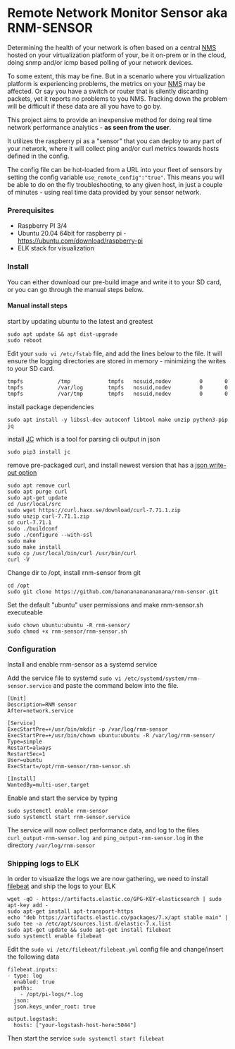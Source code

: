 # Remote Network Monitor Sensor aka RNM-SENSOR
Determining the health of your network is often based on a central [NMS](https://github.com/librenms/librenms/blob/master/README.md) hosted on your virtualization platform of your, be it on-prem or in the cloud, doing snmp and/or icmp based polling of your network devices. 

To some extent, this may be fine. But in a scenario where you virtualization platform is experiencing problems, the metrics on your [NMS](https://github.com/librenms/librenms/blob/master/README.md) may be affected. Or say you have a switch or router that is silently discarding packets, yet it reports no problems to you NMS. Tracking down the problem will be difficult if these data are all you have to go by. 

This project aims to provide an inexpensive method for doing real time network performance analytics - **as seen from the user**.

It utilizes the raspberry pi as a "sensor" that you can deploy to any part of your network, where it will collect ping and/or curl metrics towards hosts defined in the config. 

The config file can be hot-loaded from a URL into your fleet of sensors by setting the config variable `use_remote_config":"true"`. 
This means you will be able to do on the fly troubleshooting, to any given host, in just a couple of minutes - using real time data provided by your sensor network.

### Prerequisites
* Raspberry PI 3/4
* Ubuntu 20.04 64bit for raspberry pi - https://ubuntu.com/download/raspberry-pi 
* ELK stack for visualization

### Install
You can either download our pre-build image and write it to your SD card, or you can go through the manual steps below.

#### Manual install steps

start by updating ubuntu  to the latest and greatest
```
sudo apt update && apt dist-upgrade
sudo reboot
```

Edit your `sudo vi /etc/fstab` file, and add the lines below to the file. 
It will ensure the logging directories are stored in memory - minimizing the writes to your SD card.
```
tmpfs           /tmp            tmpfs   nosuid,nodev         0       0
tmpfs           /var/log        tmpfs   nosuid,nodev         0       0
tmpfs           /var/tmp        tmpfs   nosuid,nodev         0       0
```

install package dependencies
```
sudo apt install -y libssl-dev autoconf libtool make unzip python3-pip jq
```

install [JC](https://github.com/kellyjonbrazil/jc/blob/master/README.md) which is a tool for parsing cli output in json
```
sudo pip3 install jc
```

remove pre-packaged curl, and install newest version that has a [json write-out option](https://daniel.haxx.se/blog/2020/03/17/curl-write-out-json/)
```
sudo apt remove curl
sudo apt purge curl
sudo apt-get update
cd /usr/local/src
sudo wget https://curl.haxx.se/download/curl-7.71.1.zip
sudo unzip curl-7.71.1.zip
cd curl-7.71.1
sudo ./buildconf
sudo ./configure --with-ssl 
sudo make
sudo make install
sudo cp /usr/local/bin/curl /usr/bin/curl
curl -V
```

Change dir to /opt, install rnm-sensor from git
```
cd /opt
sudo git clone https://github.com/banananananananana/rnm-sensor.git
```

Set the default "ubuntu" user permissions and make rnm-sensor.sh executeable
```
sudo chown ubuntu:ubuntu -R rnm-sensor/
sudo chmod +x rnm-sensor/rnm-sensor.sh
```

### Configuration

Install and enable rnm-sensor as a systemd service

Add the service file to systemd `sudo vi /etc/systemd/system/rnm-sensor.service` and paste the command below into the file.
```
[Unit]
Description=RNM sensor
After=network.service

[Service]
ExecStartPre=+/usr/bin/mkdir -p /var/log/rnm-sensor
ExecStartPre=+/usr/bin/chown ubuntu:ubuntu -R /var/log/rnm-sensor/
Type=simple
Restart=always
RestartSec=1
User=ubuntu
ExecStart=/opt/rnm-sensor/rnm-sensor.sh

[Install]
WantedBy=multi-user.target
```

Enable and start the service by typing
```
sudo systemctl enable rnm-sensor
sudo systemctl start rnm-sensor.service
```

The service will now collect performance data, and log to the files `curl_output-rnm-sensor.log and` `ping_output-rnm-sensor.log` in the directory `/var/log/rnm-sensor`

### Shipping logs to ELK

In order to visualize the logs we are now gathering, we need to install [filebeat](https://www.elastic.co/guide/en/beats/filebeat/current/setup-repositories.html) and ship the logs to your ELK

```
wget -qO - https://artifacts.elastic.co/GPG-KEY-elasticsearch | sudo apt-key add -
sudo apt-get install apt-transport-https
echo "deb https://artifacts.elastic.co/packages/7.x/apt stable main" | sudo tee -a /etc/apt/sources.list.d/elastic-7.x.list
sudo apt-get update && sudo apt-get install filebeat
sudo systemctl enable filebeat
```

Edit the `sudo vi /etc/filebeat/filebeat.yml` config file and change/insert the following data
```
filebeat.inputs:
- type: log
  enabled: true
  paths:
    - /opt/pi-logs/*.log
  json:
  json.keys_under_root: true

output.logstash:
  hosts: ["your-logstash-host-here:5044"]
```
Then start the service `sudo systemctl start filebeat`

```
